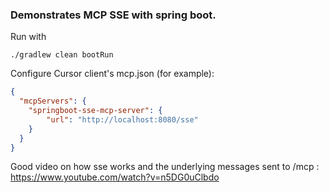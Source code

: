
### Demonstrates MCP SSE with spring boot.


Run with

    ./gradlew clean bootRun      

Configure Cursor client's mcp.json (for example):

```json
{
  "mcpServers": {
    "springboot-sse-mcp-server": {
        "url": "http://localhost:8080/sse"
    }
  }
}
```


Good video on how sse works and the underlying messages sent to /mcp : https://www.youtube.com/watch?v=n5DG0uClbdo



